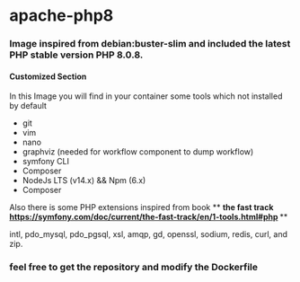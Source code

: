 # apache-php8
<h3>Image inspired from debian:buster-slim and included the latest PHP stable version PHP 8.0.8.</h3>

<h4>Customized Section</h4>

<p>In this Image you will find in your container some tools which not installed by default</p>

<ul>
<li> git </li>
<li> vim </li>
<li> nano </li>
<li> graphviz (needed for workflow component to dump workflow)</li>
<li> symfony CLI </li>
<li> Composer </li>
<li> NodeJs LTS (v14.x) && Npm (6.x) </li>
<li> Composer </li>
</ul>

Also there is some PHP extensions inspired from book ** <b>the fast track https://symfony.com/doc/current/the-fast-track/en/1-tools.html#php </b>**
<p>
intl, pdo_mysql, pdo_pgsql, xsl, amqp, gd, openssl, sodium, redis, curl, and zip.
</p>




<h3>feel free to get the repository and modify the Dockerfile</h3>
